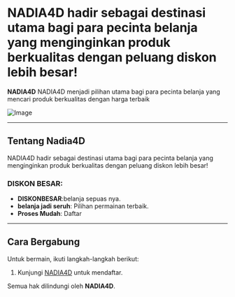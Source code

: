 # NADIA4D hadir sebagai destinasi utama bagi para pecinta belanja yang menginginkan produk berkualitas dengan peluang diskon lebih besar!


**NADIA4D** NADIA4D menjadi pilihan utama bagi para pecinta belanja yang mencari produk berkualitas dengan harga terbaik

![Image](img.hotimg.com/NADIAA922dad8ba7276522.jpeg)

---

## Tentang Nadia4D
NADIA4D hadir sebagai destinasi utama bagi para pecinta belanja yang menginginkan produk berkualitas dengan peluang diskon lebih besar!

### DISKON BESAR:
- **DISKONBESAR**:belanja sepuas nya.
- **belanja jadi seruh**: Pilihan permainan terbaik.
- **Proses Mudah**: Daftar
---

## Cara Bergabung
Untuk bermain, ikuti langkah-langkah berikut:
1. Kunjungi [NADIA4D](https://bit.ly/nadia4dcantik) untuk mendaftar.

Semua hak dilindungi oleh **NADIA4D**.
